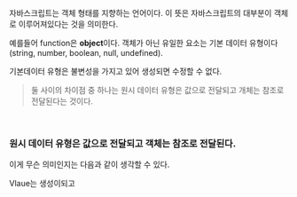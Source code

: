 자바스크립트는 객체 형태를 지향하는 언어이다. 이 뜻은 자바스크립트의 대부분이 객체로 이루어져있다는 것을 의미한다. 

예를들어 function은 **object**이다. 객체가 아닌 유일한 요소는 기본 데이터 유형이다 (string, number, boolean, null, undefined).

기본데이터 유형은 불변성을 가지고 있어 생성되면 수정할 수 없다.


> 둘 사이의 차이점 중 하나는 원시 데이터 유형은 값으로 전달되고 개체는 참조로 전달된다는 것이다.

<br>

### 원시 데이터 유형은 값으로 전달되고 객체는 참조로 전달된다.

이게 무슨 의미인지는 다음과 같이 생각할 수 있다.

Vlaue는 생성이되고 